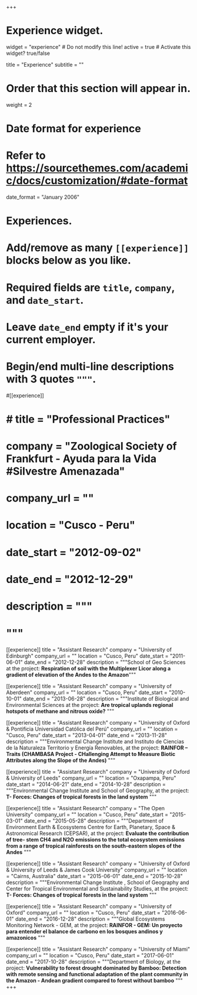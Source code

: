 +++
# Experience widget.
widget = "experience"  # Do not modify this line!
active = true  # Activate this widget? true/false

title = "Experience"
subtitle = ""

# Order that this section will appear in.
weight = 2

# Date format for experience
#   Refer to https://sourcethemes.com/academic/docs/customization/#date-format
date_format = "January 2006"

# Experiences.
#   Add/remove as many `[[experience]]` blocks below as you like.
#   Required fields are `title`, `company`, and `date_start`.
#   Leave `date_end` empty if it's your current employer.
#   Begin/end multi-line descriptions with 3 quotes `"""`.

#[[experience]]
# # title = "Professional Practices"
#  company = "Zoological Society of Frankfurt - Ayuda para la Vida #Silvestre Amenazada"
#  company_url = ""
#  location = "Cusco - Peru"
#  date_start = "2012-09-02"
#  date_end = "2012-12-29"
#  description = """
#  """

[[experience]]
  title = "Assistant Research"
  company = "University of Edinburgh"
  company_url = ""
  location = "Cusco, Peru"
  date_start = "2011-06-01"
  date_end = "2012-12-28"
  description = """School of Geo Sciences at the project: **Respiration of soil with the Multiplexer Licor along a gradient of elevation of the Andes to the Amazon**"""
  
[[experience]]
  title = "Assistant Research"
  company = "University of Aberdeen"
  company_url = ""
  location = "Cusco, Peru"
  date_start = "2010-10-01"
  date_end = "2013-06-28"
  description = """Institute of Biological and Environmental Sciences  at the project: **Are tropical uplands regional hotspots of methane and nitrous oxide?** """
  
[[experience]]
  title = "Assistant Research"
  company = "University of Oxford & Pontificia Universidad Católica del Perú"
  company_url = ""
  location = "Cusco, Peru"
  date_start = "2013-04-01"
  date_end = "2013-11-28"
  description = """Environmental Change Institute and Instituto de Ciencias de la Naturaleza Territorio y Energía Renovables, at the project: **RAINFOR – Traits (CHAMBASA Project - CHallenging Attempt to Measure Biotic Attributes along the Slope of the Andes)** """
  
[[experience]]
  title = "Assistant Research"
  company = "University of Oxford & University of Leeds"
  company_url = ""
  location = "Oxapampa, Peru"
  date_start = "2014-06-21"
  date_end = "2014-10-28"
  description = """Environmental Change Institute and School of Geography, at the project: **T- Forces: Changes of tropical forests in the land system** """
  
[[experience]]
  title = "Assistant Research"
  company = "The Open University"
  company_url = ""
  location = "Cusco, Peru"
  date_start = "2015-03-01"
  date_end = "2015-05-28"
  description = """Department of Environment Earth & Ecosystems Centre for Earth, Planetary, Space & Astronomical Research (CEPSAR), at the project: **Evaluate the contribution of tree- stem CH4 and N2O emissions to the total ecosystem emissions from a range of tropical rainforests on the south-eastern slopes of the Andes** """
  
[[experience]]
  title = "Assistant Research"
  company = "University of Oxford & University of Leeds & James Cook University"
  company_url = ""
  location = "Cairns, Australia"
  date_start = "2015-06-01"
  date_end = "2015-10-28"
  description = """Environmental Change Institute , School of Geography and Center for Tropical Environmental and Sustainability Studies, at the project: **T- Forces: Changes of tropical forests in the land system** """
  
[[experience]]
  title = "Assistant Research"
  company = "University of Oxford"
  company_url = ""
  location = "Cusco, Peru"
  date_start = "2016-06-01"
  date_end = "2016-12-28"
  description = """Global Ecosystems Monitoring Network - GEM, at the project: **RAINFOR - GEM: Un proyecto para entender el balance de carbono en los bosques andinos y amazonicos** """
  
[[experience]]
  title = "Assistant Research"
  company = "University of Miami"
  company_url = ""
  location = "Cusco, Peru"
  date_start = "2017-06-01"
  date_end = "2017-10-28"
  description = """Department of Biology, at the project: **Vulnerability to forest drought dominated by Bamboo: Detection with remote sensing and functional adaptation of the plant community in the Amazon - Andean gradient compared to forest without bamboo** """
+++
